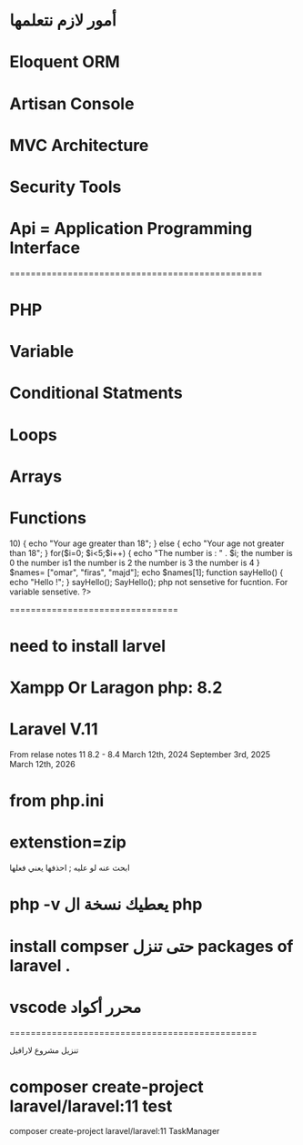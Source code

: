 # أمور لازم نتعلمها

# Eloquent ORM
# Artisan Console
# MVC Architecture
# Security Tools


# Api = Application Programming Interface

================================================

# PHP

# Variable
# Conditional Statments
# Loops
# Arrays
# Functions

<?php 
    echo "Hello, world";
    $name = "test";
    $age = 29;
    $Age= 17;
    echo $name;
    if($age>10) {
        echo "Your age greater than 18";
    }
    else {
        echo "Your age not greater than 18";
    }

    for($i=0; $i<5;$i++) {
        echo "The number is : " . $i;   the number is 0 the number is1 the number is 2 the number is 3 the number is 4
    }

    $names= ["omar", "firas", "majd"];

    echo $names[1];

    function sayHello() {
        echo "Hello !";
    }

    sayHello();
    SayHello();


    php not sensetive for fucntion.
    For variable sensetive.


?>


================================

# need to install larvel

# Xampp Or Laragon php: 8.2

# Laravel V.11
From relase notes
11	8.2 - 8.4	March 12th, 2024	September 3rd, 2025	March 12th, 2026 


# from php.ini 
# extenstion=zip
ابحث عنه 
لو عليه ; 
احذفها 
يعني فعلها


# php -v يعطيك نسخة ال php


# install compser حتى تنزل packages of laravel .

# vscode محرر أكواد

===============================================

تنزيل مشروع لارافيل


# composer create-project laravel/laravel:11 test

composer create-project laravel/laravel:11 TaskManager


